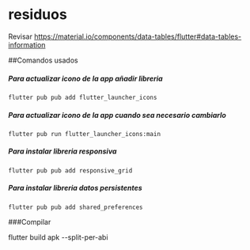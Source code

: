 # residuos

Revisar
https://material.io/components/data-tables/flutter#data-tables-information


##Comandos usados

##### Para actualizar icono de la app añadir libreria

~~~ 
flutter pub pub add flutter_launcher_icons

~~~
##### Para actualizar icono de la app cuando sea necesario cambiarlo

~~~ 
flutter pub run flutter_launcher_icons:main
~~~

##### Para instalar libreria responsiva

~~~
flutter pub pub add responsive_grid
~~~
##### Para instalar libreria datos persistentes

~~~
flutter pub pub add shared_preferences
~~~

###Compilar

flutter build apk --split-per-abi